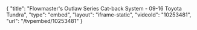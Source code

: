 {
    "title": "Flowmaster's Outlaw Series Cat-back System - 09-16 Toyota Tundra",
    "type": "embed",
    "layout": "iframe-static",
    "videoId": "10253481",
    "url": "\/tvpembed\/10253481"
}